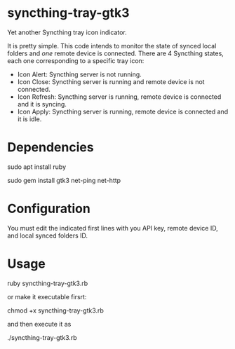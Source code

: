 # syncthing-tray-gtk3
Yet another Syncthing tray icon indicator.

It is pretty simple. This code intends to monitor the state of synced local folders and  *one* remote device is connected. There are 4 Syncthing states, each one corresponding to a specific tray icon:

* Icon Alert: Syncthing server is not running.
* Icon Close: Syncthing server is running and remote device is not connected.
* Icon Refresh: Syncthing server is running, remote device is connected and it is syncing.
* Icon Apply: Syncthing server is running, remote device is connected and it is idle.

# Dependencies

sudo apt install ruby

sudo gem install gtk3 net-ping net-http

# Configuration

You must edit the indicated first lines with you API key, remote device ID, and local synced folders ID.

# Usage
ruby syncthing-tray-gtk3.rb

or
 make it executable firsrt: 
 
 chmod +x syncthing-tray-gtk3.rb
 
 and then execute it as
 
 ./syncthing-tray-gtk3.rb
